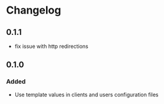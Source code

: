 # Changelog

## 0.1.1

- fix issue with http redirections

## 0.1.0

### Added

- Use template values in clients and users configuration files

